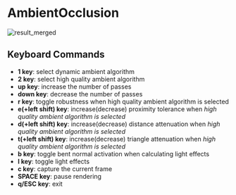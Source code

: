 # AmbientOcclusion

![result_merged](https://github.com/emoy-kim/AmbientOcclusion/assets/17864157/daa8fba7-916d-4f1c-84a2-668d62096150)

## Keyboard Commands
  * **1 key**: select dynamic ambient algorithm
  * **2 key**: select high quality ambient algorithm
  * **up key**: increase the number of passes
  * **down key**: decrease the number of passes
  * **r key**: toggle robustness when high quality ambient algorithm is selected
  * **e(+left shift) key**: increase(decrease) proximity tolerance when _high quality ambient algorithm is selected_
  * **d(+left shift) key**: increase(decrease) distance attenuation when _high quality ambient algorithm is selected_
  * **t(+left shift) key**: increase(decrease) triangle attenuation when _high quality ambient algorithm is selected_
  * **b key**: toggle bent normal activation when calculating light effects
  * **l key**: toggle light effects
  * **c key**: capture the current frame
  * **SPACE key**: pause rendering
  * **q/ESC key**: exit

